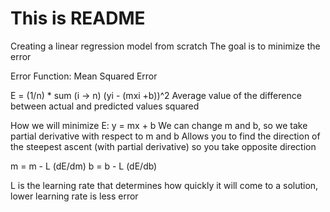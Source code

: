 # This is README

Creating a linear regression model from scratch
The goal is to minimize the error 


Error Function: Mean Squared Error

E = (1/n) * sum (i -> n) (yi - (mxi +b))^2
Average value of the difference between actual and predicted values squared


How we will minimize E:
y = mx + b
We can change m and b, so we take partial derivative with respect to m and b
Allows you to find the direction of the steepest ascent (with partial derivative) so you take opposite direction

m = m - L (dE/dm)
b = b - L (dE/db)

L is the learning rate that determines how quickly it will come to a solution, lower learning rate is less error
